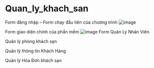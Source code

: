 # Quan_ly_khach_san
Form đăng nhập – Form chạy đầu tiên của chương trình
![image](https://user-images.githubusercontent.com/106573227/171441146-4f9a44eb-8b30-4646-b7fc-c82f250709e5.png)


Form giao diện chính của phần mềm
![image](https://user-images.githubusercontent.com/106573227/171441522-fd36d5f7-99a4-4194-8e92-94e189d70ce2.png)
Form Quản Lý Nhân Viên

 

Quản lý phòng khách sạn

Quản lý thông tin  Khách Hàng


Quản lý Hóa Đơn khách sạn


